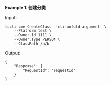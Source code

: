 **Example 1: 创建分类**



Input: 

```
tccli cme CreateClass --cli-unfold-argument  \
    --Platform test \
    --Owner.Id 1111 \
    --Owner.Type PERSON \
    --ClassPath /a/b
```

Output: 
```
{
    "Response": {
        "RequestId": "requestId"
    }
}
```


